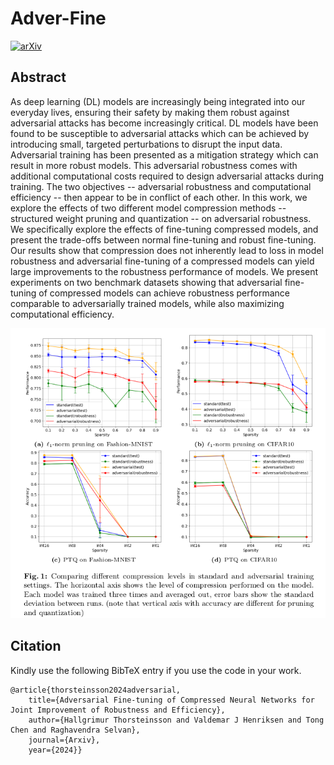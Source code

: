 # Adver-Fine
[![arXiv](https://img.shields.io/badge/arXiv-2210.06015-b31b1b.svg)](https://arxiv.org/abs/2210.06015)

## Abstract
As deep learning (DL) models are increasingly being integrated into our everyday lives, ensuring their safety by making them robust against adversarial attacks has become increasingly critical. DL models have been found to be susceptible to adversarial attacks which can be achieved by introducing small, targeted perturbations to disrupt the input data. Adversarial training has been presented as a mitigation strategy which can result in more robust models. This adversarial robustness comes with additional computational costs required to design adversarial attacks during training. The two objectives -- adversarial robustness and computational efficiency -- then appear to be in conflict of each other. In this work, we explore the effects of two different model compression methods -- structured weight pruning and quantization -- on adversarial robustness. We specifically explore the effects of fine-tuning compressed models, and present the trade-offs between normal fine-tuning and robust fine-tuning. Our results show that compression does not inherently lead to loss in model robustness and adversarial fine-tuning of a compressed models can yield large improvements to the robustness performance of models. We present experiments on two benchmark datasets showing that adversarial fine-tuning of compressed models can achieve robustness performance comparable to adversarially trained models, while also maximizing computational efficiency.

<p float="left">
  <img src="fig_1.png" width="600" height="" />
</p>

## Citation
Kindly use the following BibTeX entry if you use the code in your work.
```
@article{thorsteinsson2024adversarial,
 	title={Adversarial Fine-tuning of Compressed Neural Networks for Joint Improvement of Robustness and Efficiency},
	author={Hallgrimur Thorsteinsson and Valdemar J Henriksen and Tong Chen and Raghavendra Selvan},
 	journal={Arxiv},
	year={2024}}
```

